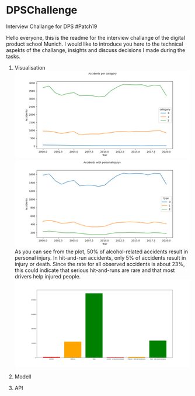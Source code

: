 # DPSChallenge
Interview Challange for DPS #Patch19


Hello everyone,
this is the readme for the interview challange of the digital product school Munich. I would like to introduce you here to the technical aspekts of the challange, insights and discuss decisions I made during the tasks.

1. Visualisation
![Imgur Image](https://github.com/ValentinLu/DPSChallenge/blob/eac74c69ac58eca1276e99c1afe57ee20ebf1fe3/Code%20Notebook/yearly_total_per_category.png)
![Imgur Image](https://github.com/ValentinLu/DPSChallenge/blob/eac74c69ac58eca1276e99c1afe57ee20ebf1fe3/Code%20Notebook/yearly_personalinjury.png)
As you can see from the plot, 50% of alcohol-related accidents result in personal injury. In hit-and-run accidents, only 5% of accidents result in injury or death. Since the rate for all observed accidents is about 23%, this could indicate that serious hit-and-runs are rare and that most drivers help injured people.
![Imgur Image](https://github.com/ValentinLu/DPSChallenge/blob/eac74c69ac58eca1276e99c1afe57ee20ebf1fe3/Code%20Notebook/yearly_difference.png)

2. Modell

3. API
